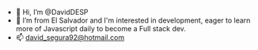 - 👋 Hi, I’m @DavidDESP
- 👀 I’m from El Salvador and I'm interested in development, eager to learn more of Javascript daily to become a Full stack dev.
- 📫 david_segura92@hotmail.com

<!---
DavidDESP/DavidDESP is a ✨ special ✨ repository because its `README.md` (this file) appears on your GitHub profile.
You can click the Preview link to take a look at your changes.
--->
